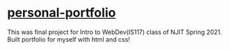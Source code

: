 # [personal-portfolio](https://tan7-njit.github.io/personal-portfolio/index.html)
This was final project for Intro to WebDev(IS117) class of NJIT Spring 2021. Built portfolio for myself with html and css!
